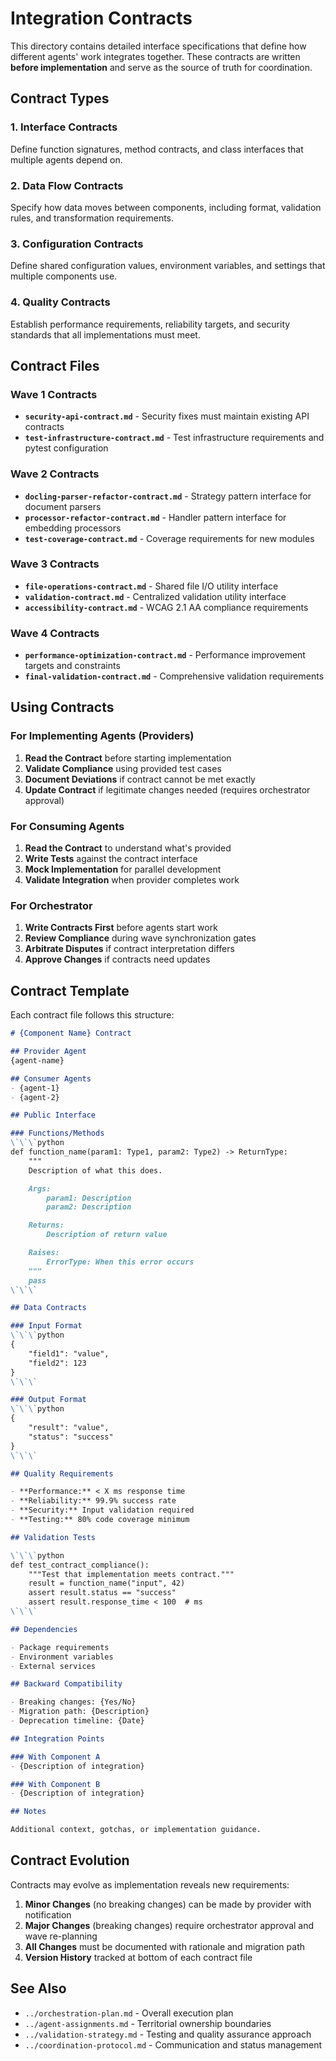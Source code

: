 # Integration Contracts

This directory contains detailed interface specifications that define how different agents' work integrates together. These contracts are written **before implementation** and serve as the source of truth for coordination.

## Contract Types

### 1. Interface Contracts
Define function signatures, method contracts, and class interfaces that multiple agents depend on.

### 2. Data Flow Contracts
Specify how data moves between components, including format, validation rules, and transformation requirements.

### 3. Configuration Contracts
Define shared configuration values, environment variables, and settings that multiple components use.

### 4. Quality Contracts
Establish performance requirements, reliability targets, and security standards that all implementations must meet.

## Contract Files

### Wave 1 Contracts

- **`security-api-contract.md`** - Security fixes must maintain existing API contracts
- **`test-infrastructure-contract.md`** - Test infrastructure requirements and pytest configuration

### Wave 2 Contracts

- **`docling-parser-refactor-contract.md`** - Strategy pattern interface for document parsers
- **`processor-refactor-contract.md`** - Handler pattern interface for embedding processors
- **`test-coverage-contract.md`** - Coverage requirements for new modules

### Wave 3 Contracts

- **`file-operations-contract.md`** - Shared file I/O utility interface
- **`validation-contract.md`** - Centralized validation utility interface
- **`accessibility-contract.md`** - WCAG 2.1 AA compliance requirements

### Wave 4 Contracts

- **`performance-optimization-contract.md`** - Performance improvement targets and constraints
- **`final-validation-contract.md`** - Comprehensive validation requirements

## Using Contracts

### For Implementing Agents (Providers)

1. **Read the Contract** before starting implementation
2. **Validate Compliance** using provided test cases
3. **Document Deviations** if contract cannot be met exactly
4. **Update Contract** if legitimate changes needed (requires orchestrator approval)

### For Consuming Agents

1. **Read the Contract** to understand what's provided
2. **Write Tests** against the contract interface
3. **Mock Implementation** for parallel development
4. **Validate Integration** when provider completes work

### For Orchestrator

1. **Write Contracts First** before agents start work
2. **Review Compliance** during wave synchronization gates
3. **Arbitrate Disputes** if contract interpretation differs
4. **Approve Changes** if contracts need updates

## Contract Template

Each contract file follows this structure:

```markdown
# {Component Name} Contract

## Provider Agent
{agent-name}

## Consumer Agents
- {agent-1}
- {agent-2}

## Public Interface

### Functions/Methods
\`\`\`python
def function_name(param1: Type1, param2: Type2) -> ReturnType:
    """
    Description of what this does.

    Args:
        param1: Description
        param2: Description

    Returns:
        Description of return value

    Raises:
        ErrorType: When this error occurs
    """
    pass
\`\`\`

## Data Contracts

### Input Format
\`\`\`python
{
    "field1": "value",
    "field2": 123
}
\`\`\`

### Output Format
\`\`\`python
{
    "result": "value",
    "status": "success"
}
\`\`\`

## Quality Requirements

- **Performance:** < X ms response time
- **Reliability:** 99.9% success rate
- **Security:** Input validation required
- **Testing:** 80% code coverage minimum

## Validation Tests

\`\`\`python
def test_contract_compliance():
    """Test that implementation meets contract."""
    result = function_name("input", 42)
    assert result.status == "success"
    assert result.response_time < 100  # ms
\`\`\`

## Dependencies

- Package requirements
- Environment variables
- External services

## Backward Compatibility

- Breaking changes: {Yes/No}
- Migration path: {Description}
- Deprecation timeline: {Date}

## Integration Points

### With Component A
- {Description of integration}

### With Component B
- {Description of integration}

## Notes

Additional context, gotchas, or implementation guidance.
```

## Contract Evolution

Contracts may evolve as implementation reveals new requirements:

1. **Minor Changes** (no breaking changes) can be made by provider with notification
2. **Major Changes** (breaking changes) require orchestrator approval and wave re-planning
3. **All Changes** must be documented with rationale and migration path
4. **Version History** tracked at bottom of each contract file

## See Also

- `../orchestration-plan.md` - Overall execution plan
- `../agent-assignments.md` - Territorial ownership boundaries
- `../validation-strategy.md` - Testing and quality assurance approach
- `../coordination-protocol.md` - Communication and status management
